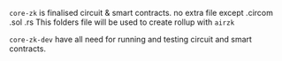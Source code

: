 `core-zk` is finalised circuit & smart contracts. no extra file except .circom .sol .rs
This folders file will be used to create rollup with `airzk`

`core-zk-dev` have all need for running and testing circuit and smart contracts.